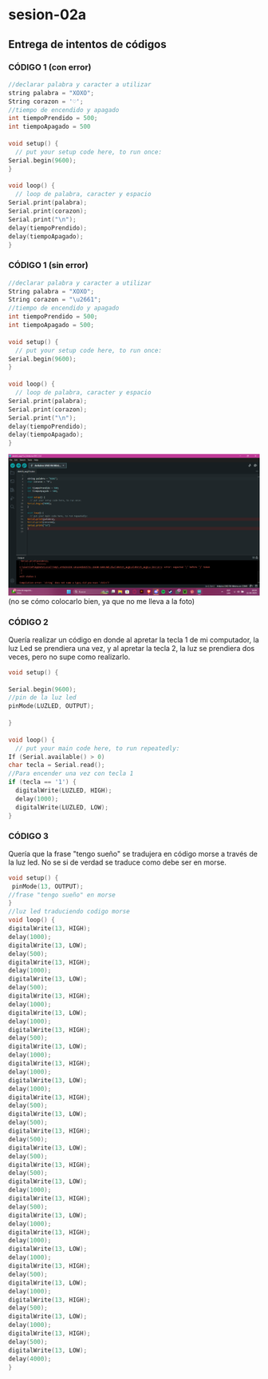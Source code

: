 # sesion-02a
## Entrega de intentos de códigos
### CÓDIGO 1 (con error)
```cpp
//declarar palabra y caracter a utilizar
string palabra = "XOXO";
String corazon = '♡';
//tiempo de encendido y apagado
int tiempoPrendido = 500;
int tiempoApagado = 500

void setup() {
  // put your setup code here, to run once:
Serial.begin(9600);
}

void loop() {
  // loop de palabra, caracter y espacio
Serial.print(palabra);
Serial.print(corazon);
Serial.print("\n");
delay(tiempoPrendido);
delay(tiempoApagado);
}

```
### CÓDIGO 1 (sin error)
```cpp
//declarar palabra y caracter a utilizar
String palabra = "XOXO";
String corazon = "\u2661";
//tiempo de encendido y apagado
int tiempoPrendido = 500;
int tiempoApagado = 500;

void setup() {
  // put your setup code here, to run once:
Serial.begin(9600);
}

void loop() {
  // loop de palabra, caracter y espacio
Serial.print(palabra);
Serial.print(corazon);
Serial.print("\n");
delay(tiempoPrendido);
delay(tiempoApagado);
}
```
![intento de código con error](./imagenes/intentoArduinos1.png) (no se cómo colocarlo bien, ya que no me lleva a la foto)

### CÓDIGO 2 
Quería realizar un código en donde al apretar la tecla 1 de mi computador, la luz Led se prendiera una vez, y al apretar la tecla 2, la luz se prendiera dos veces, pero no supe como realizarlo.

```cpp
void setup() {

Serial.begin(9600);
//pin de la luz led
pinMode(LUZLED, OUTPUT);

}

void loop() {
  // put your main code here, to run repeatedly:
If (Serial.available() > 0) 
char tecla = Serial.read();
//Para encender una vez con tecla 1
if (tecla == '1') {
  digitalWrite(LUZLED, HIGH);
  delay(1000);
  digitalWrite(LUZLED, LOW);
}
```
### CÓDIGO 3 
Quería que la frase "tengo sueño" se tradujera en código morse a través de la luz led.
No se si de verdad se traduce como debe ser en morse.

```cpp
void setup() {
 pinMode(13, OUTPUT);
//frase "tengo sueño" en morse
}
//luz led traduciendo codigo morse
void loop() {
digitalWrite(13, HIGH);
delay(1000);
digitalWrite(13, LOW);
delay(500);
digitalWrite(13, HIGH);
delay(1000); 
digitalWrite(13, LOW);
delay(500);
digitalWrite(13, HIGH);
delay(1000);
digitalWrite(13, LOW);
delay(1000);
digitalWrite(13, HIGH);
delay(500);
digitalWrite(13, LOW);
delay(1000);
digitalWrite(13, HIGH);
delay(1000);
digitalWrite(13, LOW);
delay(1000);
digitalWrite(13, HIGH);
delay(500);
digitalWrite(13, LOW);
delay(500);
digitalWrite(13, HIGH);
delay(500);
digitalWrite(13, LOW);
delay(500);
digitalWrite(13, HIGH);
delay(500);
digitalWrite(13, LOW);
delay(1000);
digitalWrite(13, HIGH);
delay(500);
digitalWrite(13, LOW);
delay(1000);
digitalWrite(13, HIGH);
delay(1000);
digitalWrite(13, LOW);
delay(1000);
digitalWrite(13, HIGH);
delay(500);
digitalWrite(13, LOW);
delay(1000);
digitalWrite(13, HIGH);
delay(500);
digitalWrite(13, LOW);
delay(1000);
digitalWrite(13, HIGH);
delay(500);
digitalWrite(13, LOW);
delay(4000);
}
```
